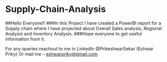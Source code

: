 # Supply-Chain-Analysis

##Hello Everyone!!
###In this Project I have created a PowerBI report for a Supply chain where I have projected about Overall Sales analysis, Regional Analysis and Inventory Analysis.
###Hope everyone to get useful information from it.


For any queries reachout to me in LinkedIn @PrikeshwarSekar (Eshwar Priky)
Or mail me – eshwarpriky@gmail.com

